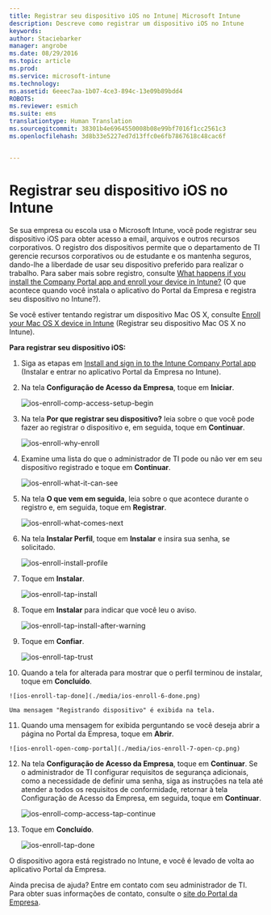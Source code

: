 ```yaml
---
title: Registrar seu dispositivo iOS no Intune| Microsoft Intune
description: Descreve como registrar um dispositivo iOS no Intune
keywords: 
author: Staciebarker
manager: angrobe
ms.date: 08/29/2016
ms.topic: article
ms.prod: 
ms.service: microsoft-intune
ms.technology: 
ms.assetid: 6eeec7aa-1b07-4ce3-894c-13e09b89bdd4
ROBOTS: 
ms.reviewer: esmich
ms.suite: ems
translationtype: Human Translation
ms.sourcegitcommit: 38301b4e6964550008b08e99bf7016f1cc2561c3
ms.openlocfilehash: 3d8b33e5227ed7d13ffc0e6fb7867618c48cac6f


---
```



# Registrar seu dispositivo iOS no Intune

Se sua empresa ou escola usa o Microsoft Intune, você pode registrar seu dispositivo iOS para obter acesso a email, arquivos e outros recursos corporativos. O registro dos dispositivos permite que o departamento de TI gerencie recursos corporativos ou de estudante e os mantenha seguros, dando-lhe a liberdade de usar seu dispositivo preferido para realizar o trabalho. Para saber mais sobre registro, consulte [What happens if you install the Company Portal app and enroll your device in Intune?](what-happens-if-you-install-the-company-portal-app-and-enroll-your-device-in-intune-ios.md) (O que acontece quando você instala o aplicativo do Portal da Empresa e registra seu dispositivo no Intune?).

Se você estiver tentando registrar um dispositivo Mac OS X, consulte [Enroll your Mac OS X device in Intune](enroll-your-device-in-intune-mac-os-x.md) (Registrar seu dispositivo Mac OS X no Intune).



**Para registrar seu dispositivo iOS:**

1.  Siga as etapas em [Install and sign in to the Intune Company Portal app](install-and-sign-in-to-the-intune-company-portal-app-ios.md) (Instalar e entrar no aplicativo Portal da Empresa no Intune).

2. Na tela **Configuração de Acesso da Empresa**, toque em **Iniciar**.

    ![ios-enroll-comp-access-setup-begin](./media/ios-enroll-1a-comp-access-setup.png)

3. Na tela **Por que registrar seu dispositivo?** leia sobre o que você pode fazer ao registrar o dispositivo e, em seguida, toque em **Continuar**.

    ![ios-enroll-why-enroll](./media/ios-enroll-1b-why-enroll.png)

4. Examine uma lista do que o administrador de TI pode ou não ver em seu dispositivo registrado e toque em **Continuar**.

    ![ios-enroll-what-it-can-see](./media/ios-enroll-1c-we-care-privacy.png)

5.  Na tela **O que vem em seguida**, leia sobre o que acontece durante o registro e, em seguida, toque em **Registrar**.

    ![ios-enroll-what-comes-next](./media/ios-enroll-1d-what-comes-next.png)

6.  Na tela **Instalar Perfil**, toque em **Instalar** e insira sua senha, se solicitado.

    ![ios-enroll-install-profile](./media/ios-enroll-2-mgt-profile-install.png)

7.  Toque em **Instalar**.

    ![ios-enroll-tap-install](./media/ios-enroll-3-mgt-profile-install-2.png)    

8.  Toque em **Instalar** para indicar que você leu o aviso.

    ![ios-enroll-tap-install-after-warning](./media/ios-enroll-4-warning.png)

9.  Toque em **Confiar**.

    ![ios-enroll-tap-trust](./media/ios-enroll-5-trust.png)

10.  Quando a tela for alterada para mostrar que o perfil terminou de instalar, toque em **Concluído**.

    ![ios-enroll-tap-done](./media/ios-enroll-6-done.png)

    Uma mensagem "Registrando dispositivo" é exibida na tela.

11.  Quando uma mensagem for exibida perguntando se você deseja abrir a página no Portal da Empresa, toque em **Abrir**.

    ![ios-enroll-open-comp-portal](./media/ios-enroll-7-open-cp.png)

12. Na tela **Configuração de Acesso da Empresa**, toque em **Continuar**. Se o administrador de TI configurar requisitos de segurança adicionais, como a necessidade de definir uma senha, siga as instruções na tela até atender a todos os requisitos de conformidade, retornar à tela Configuração de Acesso da Empresa, em seguida, toque em **Continuar**.

    ![ios-enroll-comp-access-tap-continue](./media/ios-enroll-8-comp-access-setup-compliance.png)

13. Toque em **Concluído**.

    ![ios-enroll-tap-done](./media/ios-enroll-9-comp-access-setup-complete.png)

O dispositivo agora está registrado no Intune, e você é levado de volta ao aplicativo Portal da Empresa.

Ainda precisa de ajuda? Entre em contato com seu administrador de TI. Para obter suas informações de contato, consulte o [site do Portal da Empresa](http://portal.manage.microsoft.com).





<!--HONumber=Aug16_HO5-->



